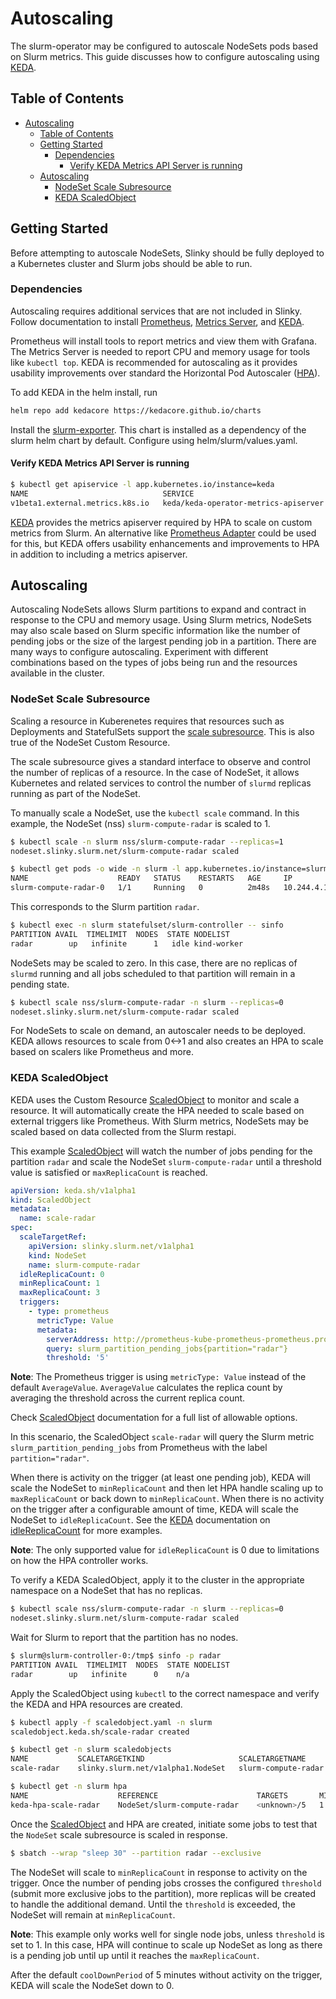 # Autoscaling

The slurm-operator may be configured to autoscale NodeSets pods based on Slurm
metrics. This guide discusses how to configure autoscaling using [KEDA].

## Table of Contents

<!-- mdformat-toc start --slug=github --no-anchors --maxlevel=6 --minlevel=1 -->

- [Autoscaling](#autoscaling)
  - [Table of Contents](#table-of-contents)
  - [Getting Started](#getting-started)
    - [Dependencies](#dependencies)
      - [Verify KEDA Metrics API Server is running](#verify-keda-metrics-api-server-is-running)
  - [Autoscaling](#autoscaling-1)
    - [NodeSet Scale Subresource](#nodeset-scale-subresource)
    - [KEDA ScaledObject](#keda-scaledobject)

<!-- mdformat-toc end -->

## Getting Started

Before attempting to autoscale NodeSets, Slinky should be fully deployed to a
Kubernetes cluster and Slurm jobs should be able to run.

### Dependencies

Autoscaling requires additional services that are not included in Slinky. Follow
documentation to install [Prometheus], [Metrics Server], and [KEDA].

Prometheus will install tools to report metrics and view them with Grafana. The
Metrics Server is needed to report CPU and memory usage for tools like
`kubectl top`. KEDA is recommended for autoscaling as it provides usability
improvements over standard the Horizontal Pod Autoscaler ([HPA]).

To add KEDA in the helm install, run

```sh
helm repo add kedacore https://kedacore.github.io/charts
```

Install the [slurm-exporter]. This chart is installed as a dependency of the
slurm helm chart by default. Configure using helm/slurm/values.yaml.

#### Verify KEDA Metrics API Server is running

```sh
$ kubectl get apiservice -l app.kubernetes.io/instance=keda
NAME                              SERVICE                                AVAILABLE   AGE
v1beta1.external.metrics.k8s.io   keda/keda-operator-metrics-apiserver   True        22h
```

[KEDA] provides the metrics apiserver required by HPA to scale on custom metrics
from Slurm. An alternative like [Prometheus Adapter] could be used for this, but
KEDA offers usability enhancements and improvements to HPA in addition to
including a metrics apiserver.

## Autoscaling

Autoscaling NodeSets allows Slurm partitions to expand and contract in response
to the CPU and memory usage. Using Slurm metrics, NodeSets may also scale based
on Slurm specific information like the number of pending jobs or the size of the
largest pending job in a partition. There are many ways to configure
autoscaling. Experiment with different combinations based on the types of jobs
being run and the resources available in the cluster.

### NodeSet Scale Subresource

Scaling a resource in Kuberenetes requires that resources such as Deployments
and StatefulSets support the [scale subresource]. This is also true of the
NodeSet Custom Resource.

The scale subresource gives a standard interface to observe and control the
number of replicas of a resource. In the case of NodeSet, it allows Kubernetes
and related services to control the number of `slurmd` replicas running as part
of the NodeSet.

To manually scale a NodeSet, use the `kubectl scale` command. In this example,
the NodeSet (nss) `slurm-compute-radar` is scaled to 1.

```sh
$ kubectl scale -n slurm nss/slurm-compute-radar --replicas=1
nodeset.slinky.slurm.net/slurm-compute-radar scaled

$ kubectl get pods -o wide -n slurm -l app.kubernetes.io/instance=slurm-compute-radar
NAME                    READY   STATUS    RESTARTS   AGE     IP            NODE          NOMINATED NODE   READINESS GATES
slurm-compute-radar-0   1/1     Running   0          2m48s   10.244.4.17   kind-worker   <none>           <none>
```

This corresponds to the Slurm partition `radar`.

```sh
$ kubectl exec -n slurm statefulset/slurm-controller -- sinfo
PARTITION AVAIL  TIMELIMIT  NODES  STATE NODELIST
radar        up   infinite      1   idle kind-worker
```

NodeSets may be scaled to zero. In this case, there are no replicas of `slurmd`
running and all jobs scheduled to that partition will remain in a pending state.

```sh
$ kubectl scale nss/slurm-compute-radar -n slurm --replicas=0
nodeset.slinky.slurm.net/slurm-compute-radar scaled
```

For NodeSets to scale on demand, an autoscaler needs to be deployed. KEDA allows
resources to scale from 0\<->1 and also creates an HPA to scale based on scalers
like Prometheus and more.

### KEDA ScaledObject

KEDA uses the Custom Resource [ScaledObject] to monitor and scale a resource. It
will automatically create the HPA needed to scale based on external triggers
like Prometheus. With Slurm metrics, NodeSets may be scaled based on data
collected from the Slurm restapi.

This example [ScaledObject] will watch the number of jobs pending for the
partition `radar` and scale the NodeSet `slurm-compute-radar` until a threshold
value is satisfied or `maxReplicaCount` is reached.

```yaml
apiVersion: keda.sh/v1alpha1
kind: ScaledObject
metadata:
  name: scale-radar
spec:
  scaleTargetRef:
    apiVersion: slinky.slurm.net/v1alpha1
    kind: NodeSet
    name: slurm-compute-radar
  idleReplicaCount: 0
  minReplicaCount: 1
  maxReplicaCount: 3
  triggers:
    - type: prometheus
      metricType: Value
      metadata:
        serverAddress: http://prometheus-kube-prometheus-prometheus.prometheus:9090
        query: slurm_partition_pending_jobs{partition="radar"}
        threshold: '5'
```

**Note**: The Prometheus trigger is using `metricType: Value` instead of the
default `AverageValue`. `AverageValue` calculates the replica count by averaging
the threshold across the current replica count.

Check [ScaledObject] documentation for a full list of allowable options.

In this scenario, the ScaledObject `scale-radar` will query the Slurm metric
`slurm_partition_pending_jobs` from Prometheus with the label
`partition="radar"`.

When there is activity on the trigger (at least one pending job), KEDA will
scale the NodeSet to `minReplicaCount` and then let HPA handle scaling up to
`maxReplicaCount` or back down to `minReplicaCount`. When there is no activity
on the trigger after a configurable amount of time, KEDA will scale the NodeSet
to `idleReplicaCount`. See the [KEDA] documentation on [idleReplicaCount] for
more examples.

**Note**: The only supported value for `idleReplicaCount` is 0 due to
limitations on how the HPA controller works.

To verify a KEDA ScaledObject, apply it to the cluster in the appropriate
namespace on a NodeSet that has no replicas.

```sh
$ kubectl scale nss/slurm-compute-radar -n slurm --replicas=0
nodeset.slinky.slurm.net/slurm-compute-radar scaled
```

Wait for Slurm to report that the partition has no nodes.

```sh
$ slurm@slurm-controller-0:/tmp$ sinfo -p radar
PARTITION AVAIL  TIMELIMIT  NODES  STATE NODELIST
radar        up   infinite      0    n/a
```

Apply the ScaledObject using `kubectl` to the correct namespace and verify the
KEDA and HPA resources are created.

```sh
$ kubectl apply -f scaledobject.yaml -n slurm
scaledobject.keda.sh/scale-radar created

$ kubectl get -n slurm scaledobjects
NAME           SCALETARGETKIND                     SCALETARGETNAME        MIN   MAX   TRIGGERS     AUTHENTICATION   READY   ACTIVE   FALLBACK   PAUSED    AGE
scale-radar    slinky.slurm.net/v1alpha1.NodeSet   slurm-compute-radar    1     5     prometheus                    True    False    Unknown    Unknown   28s

$ kubectl get -n slurm hpa
NAME                    REFERENCE                      TARGETS       MINPODS   MAXPODS   REPLICAS   AGE
keda-hpa-scale-radar    NodeSet/slurm-compute-radar    <unknown>/5   1         5         0          32s
```

Once the [ScaledObject] and HPA are created, initiate some jobs to test that the
`NodeSet` scale subresource is scaled in response.

```sh
$ sbatch --wrap "sleep 30" --partition radar --exclusive
```

The NodeSet will scale to `minReplicaCount` in response to activity on the
trigger. Once the number of pending jobs crosses the configured `threshold`
(submit more exclusive jobs to the partition), more replicas will be created to
handle the additional demand. Until the `threshold` is exceeded, the NodeSet
will remain at `minReplicaCount`.

**Note**: This example only works well for single node jobs, unless `threshold`
is set to 1. In this case, HPA will continue to scale up NodeSet as long as
there is a pending job until up until it reaches the `maxReplicaCount`.

After the default `coolDownPeriod` of 5 minutes without activity on the trigger,
KEDA will scale the NodeSet down to 0.

<!-- Links -->

[hpa]: https://kubernetes.io/docs/tasks/run-application/horizontal-pod-autoscale/
[idlereplicacount]: https://keda.sh/docs/concepts/scaling-deployments/#idlereplicacount
[keda]: https://keda.sh/docs/
[metrics server]: https://github.com/kubernetes-sigs/metrics-server
[prometheus]: https://prometheus-operator.dev/docs/getting-started/introduction/
[prometheus adapter]: https://github.com/kubernetes-sigs/prometheus-adapter
[scale subresource]: https://kubernetes.io/docs/tasks/extend-kubernetes/custom-resources/custom-resource-definitions/#scale-subresource
[scaledobject]: https://keda.sh/docs/concepts/scaling-deployments/
[slurm-exporter]: https://github.com/SlinkyProject/slurm-exporter
